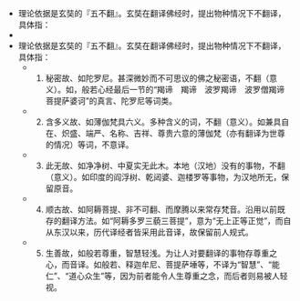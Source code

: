 - 理论依据是玄奘的『五不翻』。玄奘在翻译佛经时，提出物种情况下不翻译，具体指：
- 
- 理论依据是玄奘的『五不翻』。玄奘在翻译佛经时，提出物种情况下不翻译，具体指：
    - 1. 秘密故、如陀罗尼。甚深微妙而不可思议的佛之秘密语，不翻（意义）。如，般若心经最后一节的“羯谛　羯谛　波罗羯谛　波罗僧羯谛　菩提萨婆诃”的真言、陀罗尼等词类。
    - 2. 含多义故、如薄伽梵具六义。多种含义的词，不翻（意义）。如兼具自在、炽盛、端严、名称、吉祥、尊贵六意的薄伽梵（亦有翻译为世尊的情况）等词，不意译。
    - 3. 此无故、如净净树、中夏实无此木。本地（汉地）没有的事物，不翻（意义）。如印度的阎浮树、乾闼婆、迦楼罗等事物，为汉地所无，保留原音。
    - 4. 顺古故、如阿耨菩提、非不可翻、而摩腾以来常存梵音。沿用以前既存的翻译方法。如“阿耨多罗三藐三菩提”，意为“无上正等正觉”，而自从东汉以来，历代译经者皆采用此音译，故保留前人规式。
    - 5. 生善故，如般若尊重，智慧轻浅。为让人对要翻译的事物存尊重之心，而音译。如般若、释迦牟尼、菩提萨埵等，不译为“智慧”、“能仁”、“道心众生”等，因为前者能令人生尊重之念，而后者则易被人轻视。
